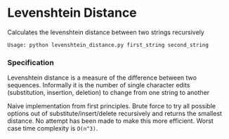 # Levenshtein Distance

Calculates the levenshtein distance between two strings recursively
```
Usage: python levenshtein_distance.py first_string second_string
```



### Specification
Levenshtein distance is a measure of the difference between two sequences. Informally it is the number of single character edits (substitution, insertion, deletion) to change from one string to another

Naive implementation from first principles. Brute force to try all possible options out of substitute/insert/delete recursively and returns the smallest distance. No attempt has been made to make this more efficient. Worst case time complexity is `O(n^3)`.